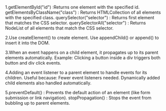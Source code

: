 1.getElementById("id") :Returns one element with the specified id.
getElementsByClassName("class") : Returns HTMLCollection of all elements with the specified class.
querySelector("selector") : Returns first element that matches the CSS selector.
querySelectorAll("selector") : Returns NodeList of all elements that match the CSS selector.

2.Use createElement() to create element.
Use appendChild() or append() to insert it into the DOM.

3.When an event happens on a child element, it propagates up to its parent elements automatically.
Example: Clicking a button inside a div triggers both button and div click events.

4.Adding an event listener to a parent element to handle events for its children.
Useful because:
Fewer event listeners needed.
Dynamically added child elements also handled automatically.

5.preventDefault() : Prevents the default action of an element (like form submission or link navigation).
stopPropagation()  : Stops the event from bubbling up to parent elements.